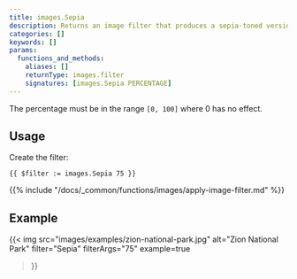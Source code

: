 ```yaml
---
title: images.Sepia
description: Returns an image filter that produces a sepia-toned version of an image.
categories: []
keywords: []
params:
  functions_and_methods:
    aliases: []
    returnType: images.filter
    signatures: [images.Sepia PERCENTAGE]
---
```


The percentage must be in the range `[0, 100]` where 0 has no effect.

## Usage

Create the filter:

```go-html-template
{{ $filter := images.Sepia 75 }}
```

{{% include "/docs/_common/functions/images/apply-image-filter.md" %}}

## Example

{{< img
  src="images/examples/zion-national-park.jpg"
  alt="Zion National Park"
  filter="Sepia"
  filterArgs="75"
  example=true
>}}
